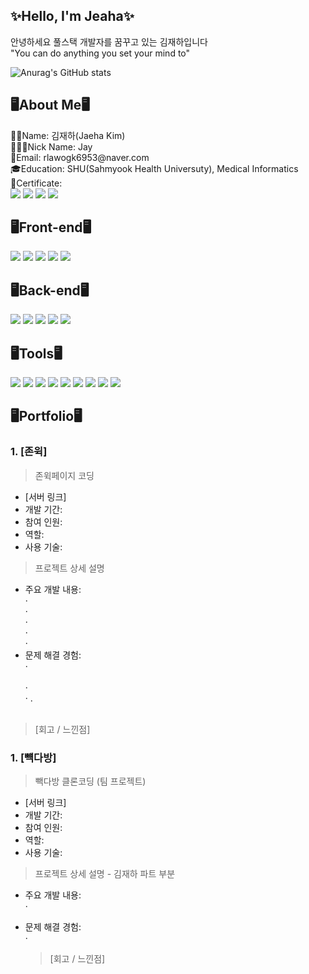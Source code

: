<div>

<h2>✨Hello, I'm Jeaha✨</h2>
안녕하세요 풀스택 개발자를 꿈꾸고 있는 김재하입니다<br />
"You can do anything you set your mind to"<br />

![Anurag's GitHub stats](https://github-readme-stats.vercel.app/api?username=jjaehha&show_icons=true&theme=radical)

<h2>🖥️About Me🖥️</h2>
👦🏻Name: 김재하(Jaeha Kim)<br />
👨🏻‍💻Nick Name: Jay<br />
📧Email: rlawogk6953@naver.com<br />
🎓Education: SHU(Sahmyook Health Universuty), Medical Informatics<br />
🪪Certificate: <br />
<img src="https://img.shields.io/badge/Jay_1105-371D1E?style=flat&logo=kakaotalk&logoColor=FFCD00"/>
<img src="https://img.shields.io/badge/dev_jay1-E4405F?style=flat&logo=instagram&logoColor=white"/>
<img src="https://img.shields.io/badge/rlawogk6953@naver.com-03C75A?style=flat&logo=naver&logoColor=white"/>
<img src="https://img.shields.io/badge/rlawogk6953@gmail.com-EA4335?style=flat&logo=gmail&logoColor=white"/>

<h2>🖥️Front-end🖥️</h2>
<img src="https://img.shields.io/badge/HTML-E34F26?style=flat&logo=html5&logoColor=white"/>
<img src="https://img.shields.io/badge/CSS-1572B6?style=flat&logo=css3&logoColor=white"/>
<img src="https://img.shields.io/badge/JavaScript-F7DF1E?style=flat&logo=javascript&logoColor=white"/>
<img src="https://img.shields.io/badge/React-61DAFB?style=flat&logo=react&logoColor=white"/>
<img src="https://img.shields.io/badge/Node.RED-8F0000?style=flat&logo=nodered&logoColor=white"/>

<h2>🖥️Back-end🖥️</h2>
<img src="https://img.shields.io/badge/java-%23ED8B00.svg?style=flat&logo=java&logoColor=white"/>
<img src="https://img.shields.io/badge/Kotlin-7F52FF?style=flat&logo=kotlin&logoColor=white"/>
<img src="https://img.shields.io/badge/MySQL-4479A1?style=flat&logo=mysql&logoColor=white"/>
<img src="https://img.shields.io/badge/Oracle-F80000?style=flat&logo=oracle&logoColor=white"/>
<img src="https://img.shields.io/badge/Node.js-339933?style=flat&logo=nodejs&logoColor=white"/>

<h2>🖥️Tools🖥️</h2>
<img src="https://img.shields.io/badge/Git-F05032?style=flat&logo=git&logoColor=white"/>
<img src="https://img.shields.io/badge/GitHub-181717?style=flat&logo=github&logoColor=white"/>
<img src="https://img.shields.io/badge/Sourcetree-0052CC?style=flat&logo=sourcetree&logoColor=white"/>
<img src="https://img.shields.io/badge/Visual_Studio_Code-007ACC?style=flat&logo=visualstudiocode&logoColor=white"/>
<img src="https://img.shields.io/badge/Visual_Studio-5C2D91?style=flat&logo=visualstudio&logoColor=white"/>
<img src="https://img.shields.io/badge/IntelliJ_IDEA-000000?style=flat&logo=intellijidea&logoColor=white"/>
<img src="https://img.shields.io/badge/Arduino-00979D?style=flat&logo=arduino&logoColor=white"/>
<img src="https://img.shields.io/badge/Eclipse_IDE-2C2255?style=flat&logo=eclipseide&logoColor=white"/>
<img src="https://img.shields.io/badge/Android_Studio-3DDC84?style=flat&logo=androidstudio&logoColor=white"/>

<h2>🖥️Portfolio🖥️</h2>

### 1. [존윅]

> 존윅페이지 코딩

- [서버 링크]
- 개발 기간:
- 참여 인원:
- 역할:
- 사용 기술:

> 프로젝트 상세 설명<br>

- 주요 개발 내용: <br>
  · <br>
  · <br>
  · <br>
  · <br>
  · <br>
- 문제 해결 경험:<br>
  · <br><br>
  · <br>
  · .<br>
  <br>

> [회고 / 느낀점]

### 1. [뺵다방]

> 빽다방 클론코딩 (팀 프로젝트)

- [서버 링크]
- 개발 기간:
- 참여 인원:
- 역할:
- 사용 기술:

> 프로젝트 상세 설명 - 김재하 파트 부분<br>

- 주요 개발 내용: <br>
  ·
- 문제 해결 경험:<br>
  ·

  > [회고 / 느낀점]

</div>
